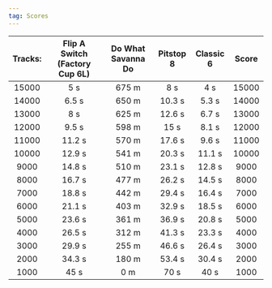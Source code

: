 ```yaml
---
tag: Scores
---
```

Tracks: | Flip A Switch (Factory Cup 6L) | Do What Savanna Do | Pitstop 8 | Classic 6 | Score  
:--: | :--: | :--: | :--: | :--:  | :--:   
15000 | 5 s | 675 m | 8 s | 4 s | 15000  
14000 | 6.5 s | 650 m | 10.3 s | 5.3 s | 14000  
13000 | 8 s | 625 m | 12.6 s | 6.7 s | 13000  
12000 | 9.5 s | 598 m | 15 s | 8.1 s | 12000  
11000 | 11.2 s | 570 m | 17.6 s | 9.6 s | 11000  
10000 | 12.9 s | 541 m | 20.3 s | 11.1 s | 10000  
9000 | 14.8 s | 510 m | 23.1 s | 12.8 s | 9000  
8000 | 16.7 s | 477 m | 26.2 s | 14.5 s | 8000  
7000 | 18.8 s | 442 m | 29.4 s | 16.4 s | 7000  
6000 | 21.1 s | 403 m | 32.9 s | 18.5 s | 6000  
5000 | 23.6 s | 361 m | 36.9 s | 20.8 s | 5000  
4000 | 26.5 s | 312 m | 41.3 s | 23.3 s | 4000  
3000 | 29.9 s | 255 m | 46.6 s | 26.4 s | 3000  
2000 | 34.3 s | 180 m | 53.4 s | 30.4 s | 2000  
1000 | 45 s | 0 m | 70 s | 40 s | 1000  
